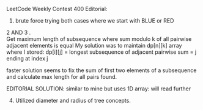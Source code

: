 LeetCode Weekly Contest 400 Editorial:

1. brute force trying both cases where we start with BLUE or RED<br/>




2 AND 3 . \
Get maximum length of subsequence where sum modulo k of all pairwise adjacent elements is equal
My solution was to maintain dp[n][k] array where I stored:
 dp[i][j] = longest subsequence of adjacent pairwise sum = j ending at index j

 faster solution seems to fix the sum of first two elements of a subsequence and calculate max length for all pairs
 found.

 EDITORIAL SOLUTION: similar to mine but uses 1D array: will read further

4. Utilized diameter and radius of tree concepts.